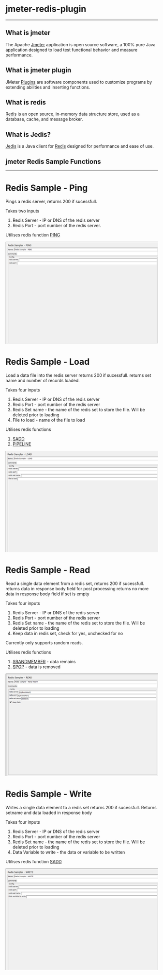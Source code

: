 # jmeter-redis-plugin
---
## What is jmeter

The Apache [Jmeter](https://jmeter.apache.org/ "Jmeter") application is open source software, a 100% pure Java application designed to load test functional behavior and measure performance.

## What is jmeter plugin

JMeter [Plugins](https://jmeter-plugins.org/ "Plugins") are software components used to customize programs by extending abilities and inserting functions.

## What is redis

[Redis](https://redis.io/ "Redis") is an open source, in-memory data structure store, used as a database, cache, and message broker.

## What is Jedis?

[Jedis](https://github.com/redis/jedis "Jedis") is a Java client for [Redis](https://github.com/redis/redis "Redis") designed for performance and ease of use.

## jmeter Redis Sample Functions
---
# Redis Sample - Ping

Pings a redis server, 
returns 200 if sucessfull.

Takes two inputs
1. Redis Server - IP or DNS of the redis server
2. Redis Port - port number of the redis server.

Utilises redis function [PING](https://redis.io/commands/ping/ "PING")

![Redis Sample - PING](ping.png)

# Redis Sample - Load

Load a data file into the redis server
returns 200 if sucessfull.
returns set name and number of records loaded.

Takes four inputs
1. Redis Server - IP or DNS of the redis server
2. Redis Port - port number of the redis server
3. Redis Set name - the name of the redis set to store the file. Will be deleted prior to loading
4. File to load - name of the file to load

Utilises redis functions
1. [SADD](https://redis.io/commands/sadd/ "SADD") 
2. [PIPELINE](https://redis.io/docs/manual/pipelining/ "PIPELINE") 

![Redis Sample - LOAD](load.png)

# Redis Sample - Read

Read a single data element from a redis set, 
returns 200 if sucessfull.
returns data in response body field for post processing
returns no more data in response body field if set is empty

Takes four inputs
1. Redis Server - IP or DNS of the redis server
2. Redis Port - port number of the redis server
3. Redis Set name - the name of the redis set to store the file. Will be deleted prior to loading
4. Keep data in redis set, check for yes, unchecked for no

Currently only supports random reads.

Utilises redis functions
1. [SRANDMEMBER](https://redis.io/commands/sadd/ "SRANDMEMBER") - data remains
2. [SPOP](https://redis.io/commands/sadd/ "SPOP") - data is removed


![Redis Sample - READ](read.png)

# Redis Sample - Write

Writes a single data element to a redis set
returns 200 if sucessfull.
Returns setname and data loaded in response body

Takes four inputs
1. Redis Server - IP or DNS of the redis server
2. Redis Port - port number of the redis server
3. Redis Set name - the name of the redis set to store the file. Will be deleted prior to loading
4. Data Variable to write - the data or variable to be written

Utilises redis function [SADD](https://redis.io/commands/sadd/ "SADD") 


![Redis Sample - WRITE](write.png)